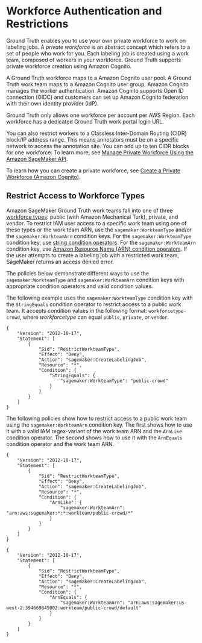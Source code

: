 # Workforce Authentication and Restrictions<a name="sms-security-workforce-authentication"></a>

Ground Truth enables you to use your own private workforce to work on labeling jobs\. A *private workforce* is an abstract concept which refers to a set of people who work for you\. Each labeling job is created using a work team, composed of workers in your workforce\. Ground Truth supports private workforce creation using Amazon Cognito\. 

A Ground Truth workforce maps to a Amazon Cognito user pool\. A Ground Truth work team maps to a Amazon Cognito user group\. Amazon Cognito manages the worker authentication\. Amazon Cognito supports Open ID connection \(OIDC\) and customers can set up Amazon Cognito federation with their own identity provider \(IdP\)\. 

Ground Truth only allows one workforce per account per AWS Region\. Each workforce has a dedicated Ground Truth work portal login URL\. 

You can also restrict workers to a Classless Inter\-Domain Routing \(CIDR\) block/IP address range\. This means annotators must be on a specific network to access the annotation site\. You can add up to ten CIDR blocks for one workforce\. To learn more, see [Manage Private Workforce Using the Amazon SageMaker API](sms-workforce-management-private-api.md)\.

To learn how you can create a private workforce, see [Create a Private Workforce \(Amazon Cognito\)](sms-workforce-create-private.md)\.

## Restrict Access to Workforce Types<a name="sms-security-permission-condition-keys"></a>

Amazon SageMaker Ground Truth work teams fall into one of three [workforce types](https://docs.aws.amazon.com/sagemaker/latest/dg/sms-workforce-management.html): public \(with Amazon Mechanical Turk\), private, and vendor\. To restrict IAM user access to a specific work team using one of these types or the work team ARN, use the `sagemaker:WorkteamType` and/or the `sagemaker:WorkteamArn` condition keys\. For the `sagemaker:WorkteamType` condition key, use [string condition operators](https://docs.aws.amazon.com/IAM/latest/UserGuide/reference_policies_elements_condition_operators.html#Conditions_String)\. For the `sagemaker:WorkteamArn` condition key, use [Amazon Resource Name \(ARN\) condition operators](https://docs.aws.amazon.com/IAM/latest/UserGuide/reference_policies_elements_condition_operators.html#Conditions_ARN)\. If the user attempts to create a labeling job with a restricted work team, SageMaker returns an access denied error\. 

The policies below demonstrate different ways to use the `sagemaker:WorkteamType` and `sagemaker:WorkteamArn` condition keys with appropriate condition operators and valid condition values\. 

The following example uses the `sagemaker:WorkteamType` condition key with the `StringEquals` condition operator to restrict access to a public work team\. It accepts condition values in the following format: `workforcetype-crowd`, where *workforcetype* can equal `public`, `private`, or `vendor`\.

```
{
    "Version": "2012-10-17",
    "Statement": [
        {
            "Sid": "RestrictWorkteamType",
            "Effect": "Deny",
            "Action": "sagemaker:CreateLabelingJob",
            "Resource": "*",
            "Condition": {
                "StringEquals": {
                    "sagemaker:WorkteamType": "public-crowd"
                }
            }
        }
    ]
}
```

The following policies show how to restrict access to a public work team using the `sagemaker:WorkteamArn` condition key\. The first shows how to use it with a valid IAM regex\-variant of the work team ARN and the `ArnLike` condition operator\. The second shows how to use it with the `ArnEquals` condition operator and the work team ARN\.

```
{
    "Version": "2012-10-17",
    "Statement": [
        {
            "Sid": "RestrictWorkteamType",
            "Effect": "Deny",
            "Action": "sagemaker:CreateLabelingJob",
            "Resource": "*",
            "Condition": {
                "ArnLike": {
                    "sagemaker:WorkteamArn": "arn:aws:sagemaker:*:*:workteam/public-crowd/*"
                }
            }
        }
    ]
}
```

```
{
    "Version": "2012-10-17",
    "Statement": [
        {
            "Sid": "RestrictWorkteamType",
            "Effect": "Deny",
            "Action": "sagemaker:CreateLabelingJob",
            "Resource": "*",
            "Condition": {
                "ArnEquals": {
                    "sagemaker:WorkteamArn": "arn:aws:sagemaker:us-west-2:394669845002:workteam/public-crowd/default"
                }
            }
        }
    ]
}
```